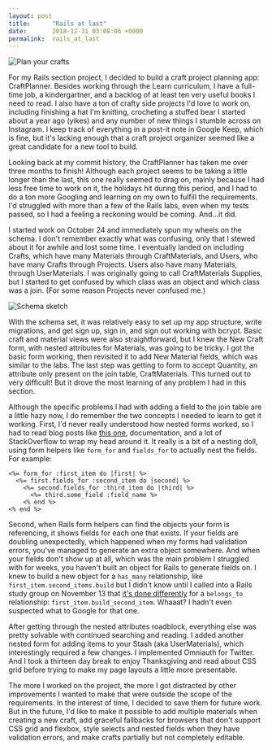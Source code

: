 ```yaml
---
layout: post
title:      "Rails at last"
date:       2018-12-31 03:08:06 +0000
permalink:  rails_at_last
---
```



![Plan your crafts](https://i.imgur.com/8YU3yWB.jpg?1)

For my Rails section project, I decided to build a craft project planning app:  CraftPlanner. Besides working through the Learn curriculum, I have a full-time job, a kindergartner, and a backlog of at least ten very useful books I need to read. I also have a ton of crafty side projects I'd love to work on, including finishing a hat I'm knitting, crocheting a stuffed bear I started about a year ago (yikes) and any number of new things I stumble across on Instagram. I keep track of everything in a post-it note in Google Keep, which is fine, but it's lacking enough that a craft project organizer seemed like a great candidate for a new tool to build.

Looking back at my commit history, the CraftPlanner has taken me over three months to finish! Although each project seems to be taking a little longer than the last, this one really seemed to drag on, mainly because I had less free time to work on it, the holidays hit during this period, and  I had to do a ton more Googling and learning on my own to fulfill the requirements. I'd struggled with more than a few of the Rails labs, even when my tests passed, so I had a feeling a reckoning would be coming. And...it did.

I started work on October 24 and immediately spun my wheels on the schema. I don't remember exactly what was confusing, only that I stewed about it for awhile and lost some time. I eventually landed on including Crafts, which have many Materials through CraftMaterials, and Users, who have many Crafts through Projects. Users also have many Materials, through UserMaterials. I was originally going to call CraftMaterials Supplies, but I started to get confused by which class was an object and which class was a join. (For some reason Projects never confused me.)

![Schema sketch](https://i.imgur.com/T2ORpMx.jpg?1)

With the schema set, it was relatively easy to set up my app structure, write migrations, and get sign up, sign in, and sign out working with bcrypt. Basic craft and material views were also straightforward, but I knew the New Craft form, with nested attributes for Materials, was going to be tricky. I got the basic form working, then revisited it to add New Material fields, which was similar to the labs. The last step was getting to form to accept Quantity, an attribute only present on the join table, CraftMaterials. This turned out to very difficult! But it drove the most learning of any problem I had in this section.

Although the specific problems I had with adding a field to the join table are a little hazy now, I do remember the two concepts I needed to learn to get it working. First, I'd never really understood how nested forms worked, so I had to read blog posts like [this one](https://medium.com/@mindovermiles262/triple-nested-forms-in-rails-dedbcccb5799), documentation, and a lot of StackOverflow to wrap my head around it. It really is a bit of a nesting doll, using form helpers like `form_for` and `fields_for` to actually nest the fields. For example:

```
<%= form_for :first_item do |first| %>
  <%= first.fields_for :second_item do |second| %>
    <%= second.fields_for :third_item do |third| %>
      <%= third.some_field :field_name %>
    <% end %>
<% end %>
```

Second, when Rails form helpers can find the objects your form is referencing, it shows fields for each one that exists. If your fields are doubling unexpectedly, which happened when my forms had validation errors, you've managed to generate an extra object somewhere. And when your fields don't show up at all, which was the main problem I struggled with for weeks, you haven't built an object for Rails to generate fields on. I knew to build a new object for a `has_many` relationship, like `first_item.second_items.build` but I didn't know until I called into a Rails study group on November 13 that [it's done differently](https://stackoverflow.com/questions/783584/ruby-on-rails-how-do-i-use-the-active-record-build-method-in-a-belongs-to-rel) for a `belongs_to` relationship: `first_item.build_second_item`. Whaaat? I hadn't even suspected what to Google for that one.

After getting through the nested attributes roadblock, everything else was pretty solvable with continued searching and reading. I added another nested form for adding items to your Stash (aka UserMaterials), which interestingly required a few changes. I implemented Omniauth for Twitter. And I took a thirteen day break to enjoy Thanksgiving and read about CSS grid before trying to make my page layouts a little more presentable. 

The more I worked on the project, the more I got distracted by other improvements I wanted to make that were outside the scope of the requirements. In the interest of time, I decided to save them for future work. But in the future, I'd like to make it possible to add multiple materials when creating a new craft, add graceful fallbacks for browsers that don't support CSS grid and flexbox, style selects and nested fields when they have validation errors, and make crafts partially but not completely editable. 
